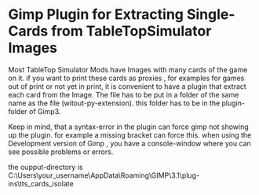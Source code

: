 # Gimp Plugin for Extracting Single-Cards from TableTopSimulator Images
Most TableTop Simulator Mods have Images with many cards of the game on it. if you want to print these cards as proxies , for examples for games out of print or not yet in print, it is convenient to have a plugin that extract each card from the Image.
The file has to be put in a folder of the same name as the file (witout-py-extension). this folder has to be in the plugin-folder of Gimp3.

Keep in mind, that a syntax-error in the plugin can force gimp not showing up the plugin. for example a missing bracket can force this.
when using the Development version of Gimp , you have a console-window where you can see possible problems or errors.

the oupput-directory is C:\Users\your_username\AppData\Roaming\GIMP\3.1\plug-ins\tts_cards_isolate


